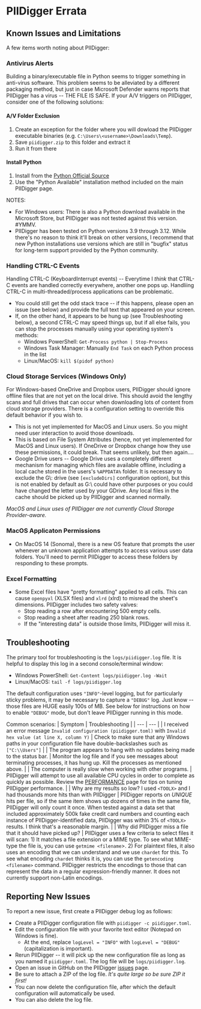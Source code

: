 # PIIDigger Errata
## Known Issues and Limitations
A few items worth noting about PIIDigger:

### Antivirus Alerts
Building a binary/executable file in Python seems to trigger something in anti-virus software.  This problem seems to be alleviated by a different packaging method, but just in case Microsoft Defender warns reports that PIIDigger has a virus -- THE FILE IS SAFE. If your A/V triggers on PIIDigger, consider one of the following solutions:
#### A/V Folder Exclusion
1. Create an exception for the folder where you will dowload the PIIDigger executable binaries (e.g. `C:\Users\<username>\Downloads\Temp`).
2. Save `piidigger.zip` to this folder and extract it
3. Run it from there
#### Install Python
1. Install from the [Python Official Source](https://www.python.org/downloads/)
2. Use the "Python Available" installation method included on the main PIIDigger page.  

NOTES:
* For Windows users: There is also a Python download available in the Microsoft Store, but PIIDigger was not tested against this version.  #YMMV.
* PIIDigger has been tested on Python versions 3.9 through 3.12.  While there's no reason to think it'll break on other versions, I recommend that new Python installations use versions which are still in "bugfix" status for long-term support provided by the Python community.

### Handling CTRL-C Events
Handling CTRL-C (KeyboardInterrupt events) -- Everytime I *think* that CTRL-C events are handled correctly everywhere, another one pops up.  Handliing CTRL-C in multi-threaded/process applications can be problematic.
* You could still get the odd stack trace -- if this happens, please open an issue (see below) and provide the full text that appeared on your screen.
* If, on the other hand, it appears to be hung up (see Troubleshooting below), a second CTRL-C may speed things up, but if all else fails, you can stop the processes manually using your operating system's methods:
    * Windows PowerShell: `Get-Process python | Stop-Process`
    * Windows Task Manager: Manually `End Task` on each Python process in the list
    * Linux/MacOS: `kill $(pidof python)`

### Cloud Storage Services (Windows Only)
For Windows-based OneDrive and Dropbox users, PIIDigger should ignore offline files that are not yet on the local drive.  This should avoid the lengthy scans and full drives that can occur when downloading lots of content from cloud storage providers.  There is a configuration setting to override this default behavior if you wish to.
* This is not yet implemented for MacOS and Linux users.  So you might need user interaction to avoid those downloads.
* This is based on File System Attributes (hence, not yet implemented for MacOS and Linux users).  If OneDrive or Dropbox change how they use these permissions, it could break.  That seems unlikely, but then again....
* Google Drive users -- Google Drive uses a completely different mechanism for managing which files are available offline, including a local cache stored in the users's `%APPDATA%` folder.  It is necessary to exclude the G\\: drive (see `[excludeDirs]` configuration option), but this is not enabled by default as G:\\ could have other purposes or you could have changed the letter used by your GDrive.  Any local files in the cache should be picked up by PIIDigger and scanned normally.

*MacOS and Linux uses of PIIDigger are not currently Cloud Storage Provider-aware.*

### MacOS Applicaton Permissions 
* On MacOS 14 (Sonoma), there is a new OS feature that prompts the user whenever an unknown application attempts to access various user data folders.  You'll need to permit PIIDigger to access these folders by responding to these prompts.

### Excel Formatting
* Some Excel files have "pretty formatting" applied to all cells.  This can cause `openpyxl` (XLSX files) and `xlrd` (xlrd) to misread the sheet's dimensions.  PIIDigger includes two safety valves:
    * Stop reading a row after encountering 500 empty cells.  
    * Stop reading a sheet after reading 250 blank rows.  
    * If the "interesting data" is outside those limits, PIIDigger will miss it.

## Troubleshooting
The primary tool for troubleshooting is the `logs/piidigger.log` file.  It is helpful to display this log in a second console/terminal window:
* Windows PowerShell: `Get-Content logs/piidigger.log -Wait`
* Linux/MacOS: `tail -f logs/piidigger.log`

The default configuration uses `"INFO"`-level logging, but for particularly sticky problems, it may be necessary to capture a `"DEBUG"` log.  Just know -- those files are HUGE easily 100s of MB.  See below for instructions on how to enable `"DEBUG"` mode, but don't leave PIIDigger running in this mode.

Common scenarios:
| Symptom                                                                   | Troubleshooting   |
| ---                                                                       | ---               |
| I received an error message `Invalid configuration (piidigger.toml)` with `Invalid hex value (at line X, column Y)` | Check to make sure that any Windows paths in your configuration file have double-backslashes such as `["C:\\Users"]` |
| The program appears to hang with no updates being made to the status bar. | Monitor the log file and if you see messages about terminating processes, it has hung up.  Kill the processes as mentioned above. |
| The computer is really slow when working with other programs.             | PIIDigger will attempt to use all available CPU cycles in order to complete as quickly as possible.  Review the [PERFORMANCE](https://github.com/kirkpatrickprice/PIIDigger/blob/main/PERFORMANCE.md) page for tips on tuning PIIDigger performance. |
| Why are my results so low?  I used `<TOOLX>` and I had thousands more hits than with PIIDigger | PIIDigger reports on *UNIQUE* hits per file, so if the same item shows up dozens of times in the same file, PIIDigger will only count it once.  When tested against a data set that included approximately 500k fake credit card numbers and counting each instance of PIIDigger-identified data, PIIDigger was within 3% of `<TOOLX>` results.  I think that's a reasonable margin. |
| Why did PIIDigger miss a file that it should have picked up? | PIIDigger uses a few criteria to select files it will scan: 1) It matches a file extension or a MIME type.  To see what MIME-type the file is, you can use `getmime <filename`>. 2) For plaintext files, it also uses an encoding that we can understand and we use `chardet` for this.  To see what encoding `chardet` thinks it is, you can use the `getencoding <filename>` command.  PIIDigger restricts the encodings to those that can represent the data in a regular expression-friendly manner.  It does not currently support non-Latin encodings.

## Reporting New Issues
To report a new issue, first create a PIIDigger debug log as follows:
* Create a PIIDigger configuration file with `piidigger -c piidigger.toml`.
* Edit the configuration file with your favorite text editor (Notepad on Windows is fine).
    * At the end, replace `logLevel = "INFO"` with `logLevel = "DEBUG"` (capitalization is important).
* Rerun PIIDigger -- it will pick up the new configuration file as long as you named it `piidigger.toml`.
    The log file will be `logs/piidigger.log`.
* Open an issue in GitHub on the PIIDigger [issues](https://github.com/kirkpatrickprice/PIIDigger/issues) page.
* Be sure to attach a ZIP of the log file.  *It's quite large so be sure ZIP it first!*
* You can now delete the configuration file, after which the default configuration will automatically be used.
* You can also delete the log file.